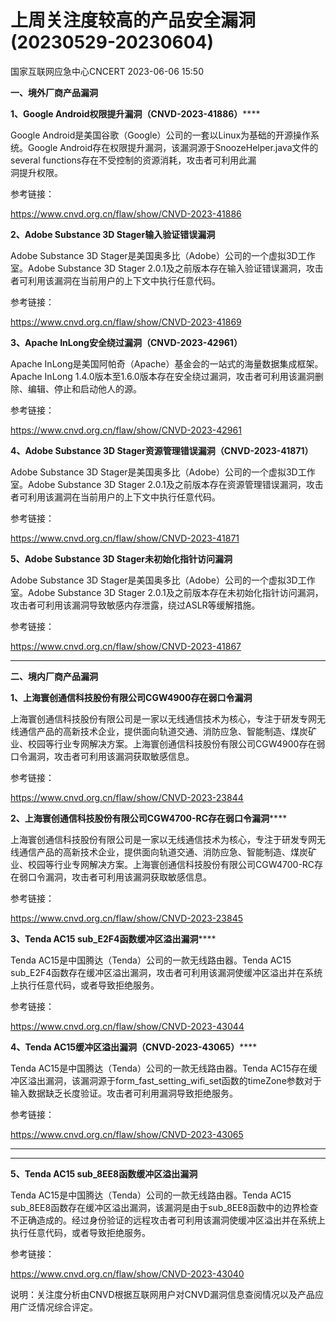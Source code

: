 #  上周关注度较高的产品安全漏洞(20230529-20230604)   
 国家互联网应急中心CNCERT   2023-06-06 15:50  
  
**一、境外厂商产品漏洞**  
  
**1、Google
Android权限提升漏洞（CNVD-2023-41886）******  
  
Google Android是美国谷歌（Google）公司的一套以Linux为基础的开源操作系统。Google Android存在权限提升漏洞，该漏洞源于SnoozeHelper.java文件的several functions存在不受控制的资源消耗，攻击者可利用此漏  
洞提升权限。  
  
参考链接：  
  
https://www.cnvd.org.cn/flaw/show/CNVD-2023-41886  
  
**2、Adobe Substance 3D Stager输入验证错误漏洞**  
  
  
Adobe Substance 3D Stager是美国奥多比（Adobe）公司的一个虚拟3D工作室。Adobe Substance 3D Stager
2.0.1及之前版本存在输入验证错误漏洞，攻击者可利用该漏洞在当前用户的上下文中执行任意代码。  
  
参考链接：  
  
https://www.cnvd.org.cn/flaw/show/CNVD-2023-41869  
  
**3、Apache InLong安全绕过漏洞（CNVD-2023-42961）**  
  
Apache InLong是美国阿帕奇（Apache）基金会的一站式的海量数据集成框架。Apache InLong 1.4.0版本至1.6.0版本存在安全绕过漏洞，攻击者可利用该漏洞删除、编辑、停止和启动他人的源。  
  
参考链接：  
  
https://www.cnvd.org.cn/flaw/show/CNVD-2023-42961  
  
**4、Adobe Substance 3D Stager资源管理错误漏洞（CNVD-2023-41871）**  
  
  
Adobe Substance 3D Stager是美国奥多比（Adobe）公司的一个虚拟3D工作室。Adobe Substance 3D Stager
2.0.1及之前版本存在资源管理错误漏洞，攻击者可利用该漏洞在当前用户的上下文中执行任意代码。  
  
参考链接：  
  
https://www.cnvd.org.cn/flaw/show/CNVD-2023-41871  
  
**5、Adobe Substance 3D Stager未初始化指针访问漏洞**  
  
  
Adobe Substance 3D Stager是美国奥多比（Adobe）公司的一个虚拟3D工作室。Adobe Substance 3D Stager
2.0.1及之前版本存在未初始化指针访问漏洞，攻击者可利用该漏洞导致敏感内存泄露，绕过ASLR等缓解措施。  
  
参考链接：  
  
https://www.cnvd.org.cn/flaw/show/CNVD-2023-41867  
  
****  
**二、境内厂商产品漏洞**  
  
**1、上海寰创通信科技股份有限公司CGW4900存在弱口令漏洞**  
  
上海寰创通信科技股份有限公司是一家以无线通信技术为核心，专注于研发专网无线通信产品的高新技术企业，提供面向轨道交通、消防应急、智能制造、煤炭矿业、校园等行业专网解决方案。上海寰创通信科技股份有限公司CGW4900存在弱口令漏洞，攻击者可利用该漏洞获取敏感信息。  
  
参考链接：  
  
https://www.cnvd.org.cn/flaw/show/CNVD-2023-23844  
  
**2、上海寰创通信科技股份有限公司CGW4700-RC存在弱口令漏洞******  
  
上海寰创通信科技股份有限公司是一家以无线通信技术为核心，专注于研发专网无线通信产品的高新技术企业，提供面向轨道交通、消防应急、智能制造、煤炭矿业、校园等行业专网解决方案。上海寰创通信科技股份有限公司CGW4700-RC存在弱口令漏洞，攻击者可利用该漏洞获取敏感信息。  
  
参考链接：  
  
https://www.cnvd.org.cn/flaw/show/CNVD-2023-23845  
  
**3、Tenda AC15 sub_E2F4函数缓冲区溢出漏洞******  
  
Tenda AC15是中国腾达（Tenda）公司的一款无线路由器。Tenda AC15 sub_E2F4函数存在缓冲区溢出漏洞，攻击者可利用该漏洞使缓冲区溢出并在系统上执行任意代码，或者导致拒绝服务。  
  
参考链接：  
  
https://www.cnvd.org.cn/flaw/show/CNVD-2023-43044  
  
**4、Tenda AC15缓冲区溢出漏洞（CNVD-2023-43065）******  
  
Tenda AC15是中国腾达（Tenda）公司的一款无线路由器。Tenda AC15存在缓冲区溢出漏洞，该漏洞源于form_fast_setting_wifi_set函数的timeZone参数对于输入数据缺乏长度验证。攻击者可利用漏洞导致拒绝服务。  
  
参考链接：  
  
https://www.cnvd.org.cn/flaw/show/CNVD-2023-43065  
****  
****  
  
**5、Tenda AC15 sub_8EE8函数缓冲区溢出漏洞**  
  
Tenda AC15是中国腾达（Tenda）公司的一款无线路由器。Tenda AC15 sub_8EE8函数存在缓冲区溢出漏洞，该漏洞是由于sub_8EE8函数中的边界检查不正确造成的。经过身份验证的远程攻击者可利用该漏洞使缓冲区溢出并在系统上执行任意代码，或者导致拒绝服务。  
  
参考链接：  
  
https://www.cnvd.org.cn/flaw/show/CNVD-2023-43040  
  
  
说明：关注度分析由CNVD根据互联网用户对CNVD漏洞信息查阅情况以及产品应用广泛情况综合评定。  
  
